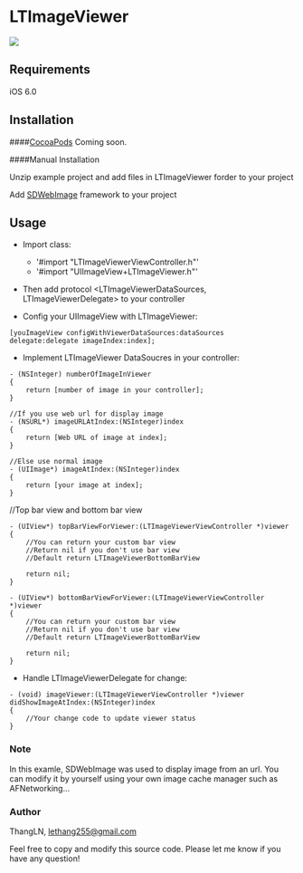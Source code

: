 # LTImageViewer

![](https://github.com/apolo2/LTImageViewer/blob/master/LTImageViewer.gif)

## Requirements
iOS 6.0

## Installation

####[CocoaPods](http://cocoapods.org)
Coming soon.

####Manual Installation

Unzip example project and add files in LTImageViewer forder to your project

Add [SDWebImage](https://github.com/rs/SDWebImage) framework to your project

## Usage

* Import class:
    - '#import "LTImageViewerViewController.h"'
    - '#import "UIImageView+LTImageViewer.h"'

* Then add protocol <LTImageViewerDataSources, LTImageViewerDelegate> to your controller

* Config your UIImageView with LTImageViewer:
```
[youImageView configWithViewerDataSources:dataSources delegate:delegate imageIndex:index];
```

* Implement LTImageViewer DataSoucres in your controller:
```
- (NSInteger) numberOfImageInViewer 
{
    return [number of image in your controller];
}
```

```
//If you use web url for display image
- (NSURL*) imageURLAtIndex:(NSInteger)index 
{
    return [Web URL of image at index];
}
```

```
//Else use normal image
- (UIImage*) imageAtIndex:(NSInteger)index 
{
    return [your image at index];
}
```

//Top bar view and bottom bar view
```
- (UIView*) topBarViewForViewer:(LTImageViewerViewController *)viewer 
{
    //You can return your custom bar view
    //Return nil if you don't use bar view
    //Default return LTImageViewerBottomBarView

    return nil;
}

- (UIView*) bottomBarViewForViewer:(LTImageViewerViewController *)viewer 
{
    //You can return your custom bar view
    //Return nil if you don't use bar view
    //Default return LTImageViewerBottomBarView

    return nil;
}
```

* Handle LTImageViewerDelegate for change:
```
- (void) imageViewer:(LTImageViewerViewController *)viewer didShowImageAtIndex:(NSInteger)index 
{
    //Your change code to update viewer status
}
```

### Note

In this examle, SDWebImage was used to display image from an url. You can modify it by yourself using your own image cache manager such as AFNetworking...

### Author

ThangLN, lethang255@gmail.com

Feel free to copy and modify this source code. Please let me know if you have any question!